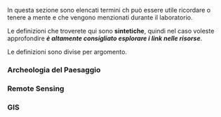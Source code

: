 In questa sezione sono elencati termini ch può essere utile ricordare o tenere a mente e che vengono menzionati durante il laboratorio. 

Le definizioni che troverete qui sono **sintetiche**, quindi nel caso voleste approfondire ***è altamente consigliato esplorare i link nelle risorse***.

Le definizioni sono divise per argomento.

### Archeologia del Paesaggio

### Remote Sensing

### GIS